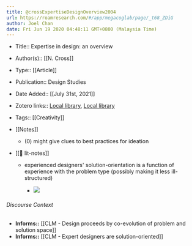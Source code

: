 ```yaml
---
title: @crossExpertiseDesignOverview2004
url: https://roamresearch.com/#/app/megacoglab/page/_t68_ZDiG
author: Joel Chan
date: Fri Jun 19 2020 04:48:11 GMT+0800 (Malaysia Time)
---
```


- Title:: Expertise in design: an overview
- Author(s):: [[N. Cross]]
- Type:: [[Article]]
- Publication:: Design Studies
- Date Added:: [[July 31st, 2021]]
- Zotero links:: [Local library](zotero://select/groups/2451508/items/339KPVB8), [Local library](https://www.zotero.org/groups/2451508/items/339KPVB8)
- Tags:: [[Creativity]]
- [[Notes]]

    - (0) might give clues to best practices for ideation
- [[📝 lit-notes]]

    - experienced designers' solution-orientation is a function of experience with the problem type (possibly making it less ill-structured)

        - ![](https://firebasestorage.googleapis.com/v0/b/firescript-577a2.appspot.com/o/imgs%2Fapp%2Fmegacoglab%2FAyeUHU4gPW.png?alt=media&token=c56fd639-6181-40a4-9043-8f17bf077454)

###### Discourse Context

- **Informs::** [[CLM - Design proceeds by co-evolution of problem and solution space]]
- **Informs::** [[CLM - Expert designers are solution-oriented]]
